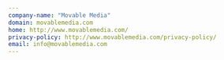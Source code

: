 ```yaml
---
company-name: "Movable Media"
domain: movablemedia.com
home: http://www.movablemedia.com/
privacy-policy: http://www.movablemedia.com/privacy-policy/
email: info@movablemedia.com
---
```




